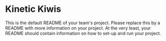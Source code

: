 # Kinetic Kiwis

This is the default README of your team's project. Please replace this by a README with more information on your project. At the very least, your README should contain information on how to set-up and run your project.
